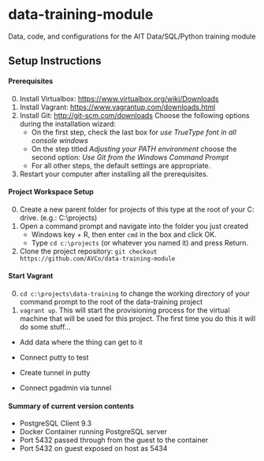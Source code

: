 # data-training-module
Data, code, and configurations for the AIT Data/SQL/Python training module


## Setup Instructions
#### Prerequisites
0. Install Virtualbox: https://www.virtualbox.org/wiki/Downloads
0. Install Vagrant: https://www.vagrantup.com/downloads.html
0. Install Git: http://git-scm.com/downloads   Choose the following options during the installation wizard:
	* On the first step, check the last box for *use TrueType font in all console windows*
	* On the step titled *Adjusting your PATH environment* choose the second option: *Use Git from the Windows Command Prompt*
	* For all other steps, the default settings are appropriate. 
0. Restart your computer after installing all the prerequisites.

#### Project Workspace Setup
0. Create a new parent folder for projects of this type at the root of your C: drive. (e.g.: C:\projects)
0. Open a command prompt and navigate into the folder you just created
	* Windows key + R, then enter `cmd` in the box and click OK.
	* Type `cd c:\projects` (or whatever you named it) and press Return.
0. Clone the project repository: `git checkout https://github.com/AVCo/data-training-module`

#### Start Vagrant
0. `cd c:\projects\data-training` to change the working directory of your command prompt to the root of the data-training project
0. `vagrant up`. This will start the provisioning process for the virtual machine that will be used for this project. The first time you do this it will do some stuff...

- Add data where the thing can get to it

- Connect putty to test

- Create tunnel in putty

- Connect pgadmin via tunnel





#### Summary of current version contents
* PostgreSQL Client 9.3
* Docker Container running PostgreSQL server
* Port 5432 passed through from the guest to the container
* Port 5432 on guest exposed on host as 5434